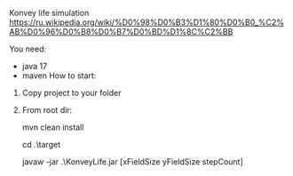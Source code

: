 Konvey life simulation
https://ru.wikipedia.org/wiki/%D0%98%D0%B3%D1%80%D0%B0_%C2%AB%D0%96%D0%B8%D0%B7%D0%BD%D1%8C%C2%BB

You need:
- java 17
- maven
How to start:
1. Copy project to your folder
2. From root dir:
   
   mvn clean install
   
   cd .\target
   
   javaw -jar .\KonveyLife.jar [xFieldSize yFieldSize stepCount]
